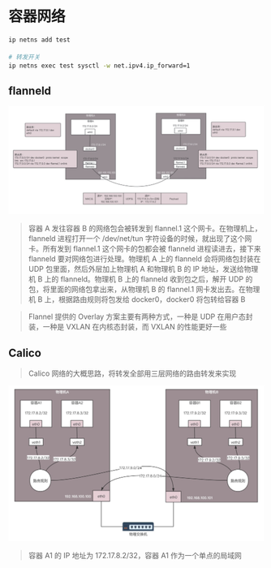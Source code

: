 # 容器网络

```bash
ip netns add test

# 转发开关
ip netns exec test sysctl -w net.ipv4.ip_forward=1
```

## flanneld

![](media/16603634936846/16604618198049.jpg)

> 容器 A 发往容器 B 的网络包会被转发到 flannel.1 这个网卡。在物理机上，flanneld 进程打开一个 /dev/net/tun 字符设备的时候，就出现了这个网卡。所有发到 flannel.1 这个网卡的包都会被 flanneld 进程读进去，接下来 flanneld 要对网络包进行处理。物理机 A 上的 flanneld 会将网络包封装在 UDP 包里面，然后外层加上物理机 A 和物理机 B 的 IP 地址，发送给物理机 B 上的 flanneld。物理机 B 上的 flanneld 收到包之后，解开 UDP 的包，将里面的网络包拿出来，从物理机 B 的 flannel.1 网卡发出去。在物理机 B 上，根据路由规则将包发给 docker0，docker0 将包转给容器 B

> Flannel 提供的 Overlay 方案主要有两种方式，一种是 UDP 在用户态封装，一种是 VXLAN 在内核态封装，而 VXLAN 的性能更好一些

## Calico
> Calico 网络的大概思路，将转发全部用三层网络的路由转发来实现

![](media/16603634936846/16604618814508.jpg)

> 容器 A1 的 IP 地址为 172.17.8.2/32，容器 A1 作为一个单点的局域网
